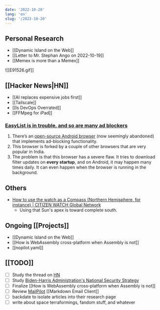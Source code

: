 ```yaml
---
date: '2022-10-20'
lang: 'en'
slug: '/2022-10-20'
---
```


## Personal Research

- [[Dynamic Island on the Web]]
- [[Letter to Mr. Stephan Ango on 2022-10-19]]
- [[Memex is more than a Memex]]

![[E91526.gif]]

## [[Hacker News|HN]]

- [[AI replaces expensive jobs first]]
- [[Tailscale]]
- [[Is DevOps Overrated]]
- [[FFMpeg for iPad]]

### [EasyList is in trouble, and so are many ad blockers](https://adguard.com/en/blog/easylist-filter-problem-help.html)

1.  There’s an [open-source Android browser](https://github.com/hazuki0x0/YuzuBrowser) (now seemingly abandoned) that implements ad-blocking functionality.
2.  This browser is forked by a couple of other browsers that are very popular in India.
3.  The problem is that this browser has a severe flaw. It tries to download filter updates on **every startup**, and on Android, it may happen many times daily. It can even happen when the browser is running in the background.

## Others

- [How to use the watch as a Compass (Northern Hemisphere, for instance) | CITIZEN WATCH Global Network](https://www.citizenwatch-global.com/support/exterior/direction.html)
  - Using that Sun's apex is toward complete south.

## Ongoing [[Projects]]

- [[Dynamic Island on the Web]]
- [[How is WebAssembly cross-platform when Assembly is not]]
- [[nopilot.yaml]]

## [[TODO]]

- [ ] Study the thread on [HN](https://news.ycombinator.com/item?id=33151774)
- [ ] Study [Biden-Harris Administration's National Security Strategy](https://www.whitehouse.gov/wp-content/uploads/2022/10/Biden-Harris-Administrations-National-Security-Strategy-10.2022.pdf)
- [ ] Finalize [[How is WebAssembly cross-platform when Assembly is not]]
- [ ] Review [MailPilot](https://www.mailpilot.app/) [[Markdown Email Client]]
- [ ] backdate to isolate articles into their research page
- [ ] write about space terraformings, fandom stuff, and whatever
